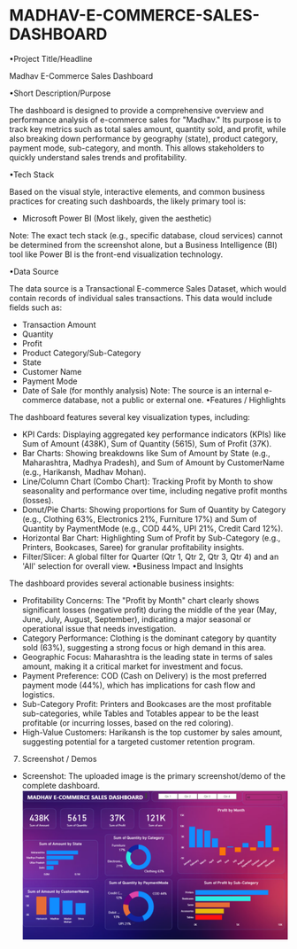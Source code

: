 # MADHAV-E-COMMERCE-SALES-DASHBOARD

•Project Title/Headline

Madhav E-Commerce Sales Dashboard

•Short Description/Purpose

The dashboard is designed to provide a comprehensive overview and performance analysis of e-commerce sales for "Madhav." Its purpose is to track key metrics such as total sales amount, quantity sold, and profit, while also breaking down performance by geography (state), product category, payment mode, sub-category, and month. This allows stakeholders to quickly understand sales trends and profitability.

•Tech Stack

Based on the visual style, interactive elements, and common business practices for creating such dashboards, the likely primary tool is:
 * Microsoft Power BI (Most likely, given the aesthetic)

Note: The exact tech stack (e.g., specific database, cloud services) cannot be determined from the screenshot alone, but a Business Intelligence (BI) tool like Power BI is the front-end visualization technology.

•Data Source

The data source is a Transactional E-commerce Sales Dataset, which would contain records of individual sales transactions. This data would include fields such as:
 * Transaction Amount
 * Quantity
 * Profit
 * Product Category/Sub-Category
 * State
 * Customer Name
 * Payment Mode
 * Date of Sale (for monthly analysis)
Note: The source is an internal e-commerce database, not a public or external one.
•Features / Highlights

The dashboard features several key visualization types, including:
 * KPI Cards: Displaying aggregated key performance indicators (KPIs) like Sum of Amount (438K), Sum of Quantity (5615), Sum of Profit (37K).
 * Bar Charts: Showing breakdowns like Sum of Amount by State (e.g., Maharashtra, Madhya Pradesh), and Sum of Amount by CustomerName (e.g., Harikansh, Madhav Mohan).
 * Line/Column Chart (Combo Chart): Tracking Profit by Month to show seasonality and performance over time, including negative profit months (losses).
 * Donut/Pie Charts: Showing proportions for Sum of Quantity by Category (e.g., Clothing 63%, Electronics 21%, Furniture 17%) and Sum of Quantity by PaymentMode (e.g., COD 44%, UPI 21%, Credit Card 12%).
 * Horizontal Bar Chart: Highlighting Sum of Profit by Sub-Category (e.g., Printers, Bookcases, Saree) for granular profitability insights.
 * Filter/Slicer: A global filter for Quarter (Qtr 1, Qtr 2, Qtr 3, Qtr 4) and an 'All' selection for overall view.
 •Business Impact and Insights

The dashboard provides several actionable business insights:
 * Profitability Concerns: The "Profit by Month" chart clearly shows significant losses (negative profit) during the middle of the year (May, June, July, August, September), indicating a major seasonal or operational issue that needs investigation.
 * Category Performance: Clothing is the dominant category by quantity sold (63%), suggesting a strong focus or high demand in this area.
 * Geographic Focus: Maharashtra is the leading state in terms of sales amount, making it a critical market for investment and focus.
* Payment Preference: COD (Cash on Delivery) is the most preferred payment mode (44%), which has implications for cash flow and logistics.
 * Sub-Category Profit: Printers and Bookcases are the most profitable sub-categories, while Tables and Totables appear to be the least profitable (or incurring losses, based on the red coloring).
 * High-Value Customers: Harikansh is the top customer by sales amount, suggesting potential for a targeted customer retention program.
7) Screenshot / Demos
 
 * Screenshot: The uploaded image is the primary screenshot/demo of the complete dashboard.
   ![DASHBOARD PREVIEWS](https://github.com/manthansawant1720/MADHAV-E-COMMERCE-SALES-DASHBOARD-/blob/main/Screenshot%202025-10-25%20030212.png)


